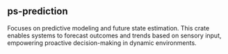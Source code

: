 ## ps-prediction

Focuses on predictive modeling and future state estimation. This crate enables systems to forecast outcomes and trends based on sensory input, empowering proactive decision-making in dynamic environments.
